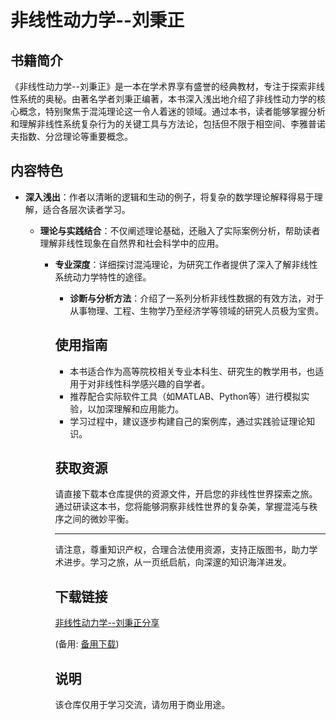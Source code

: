 # 非线性动力学--刘秉正

## 书籍简介

《非线性动力学--刘秉正》是一本在学术界享有盛誉的经典教材，专注于探索非线性系统的奥秘。由著名学者刘秉正编著，本书深入浅出地介绍了非线性动力学的核心概念，特别聚焦于混沌理论这一令人着迷的领域。通过本书，读者能够掌握分析和理解非线性系统复杂行为的关键工具与方法论，包括但不限于相空间、李雅普诺夫指数、分岔理论等重要概念。

## 内容特色

- **深入浅出**：作者以清晰的逻辑和生动的例子，将复杂的数学理论解释得易于理解，适合各层次读者学习。

  - **理论与实践结合**：不仅阐述理论基础，还融入了实际案例分析，帮助读者理解非线性现象在自然界和社会科学中的应用。

    - **专业深度**：详细探讨混沌理论，为研究工作者提供了深入了解非线性系统动力学特性的途径。

      - **诊断与分析方法**：介绍了一系列分析非线性数据的有效方法，对于从事物理、工程、生物学乃至经济学等领域的研究人员极为宝贵。

      ## 使用指南

      - 本书适合作为高等院校相关专业本科生、研究生的教学用书，也适用于对非线性科学感兴趣的自学者。
      - 推荐配合实际软件工具（如MATLAB、Python等）进行模拟实验，以加深理解和应用能力。
      - 学习过程中，建议逐步构建自己的案例库，通过实践验证理论知识。

      ## 获取资源

      请直接下载本仓库提供的资源文件，开启您的非线性世界探索之旅。通过研读这本书，您将能够洞察非线性世界的复杂美，掌握混沌与秩序之间的微妙平衡。

      ---

      请注意，尊重知识产权，合理合法使用资源，支持正版图书，助力学术进步。学习之旅，从一页纸启航，向深邃的知识海洋进发。

      ## 下载链接
      [非线性动力学--刘秉正分享](https://pan.quark.cn/s/a6048fa0da2f) 

      (备用: [备用下载](https://pan.baidu.com/s/1HW8n6u9YBt5-G0I64Bwpag?pwd=1234))

      ## 说明

      该仓库仅用于学习交流，请勿用于商业用途。
